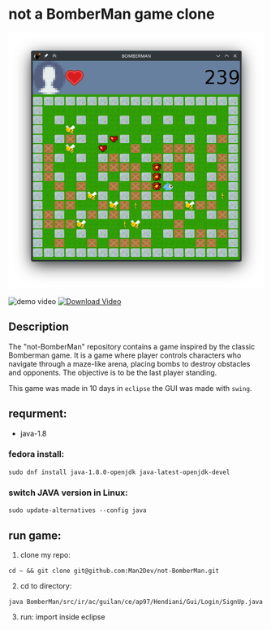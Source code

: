 # not a BomberMan game clone

![img](sample/game.png)

![demo video](sample/output.gif)
[![Download Video](https://img.shields.io/badge/Download-Video-orange)](https://github.com/Man2Dev/not-BomberMan/raw/master/sample/sample.mp4)

## Description
The "not-BomberMan" repository contains a game inspired by the classic Bomberman game. It is a game where player controls characters who navigate through a maze-like arena, placing bombs to destroy obstacles and opponents. The objective is to be the last player standing.

This game was made in 10 days in `eclipse` the GUI was made with `swing`.

## requrment:
* java-1.8

### fedora install:
````
sudo dnf install java-1.8.0-openjdk java-latest-openjdk-devel
````

### switch JAVA version in Linux:
```
sudo update-alternatives --config java
```

## run game:
1. clone my repo:
````
cd ~ && git clone git@github.com:Man2Dev/not-BomberMan.git
````
2. cd to directory:
````
java BomberMan/src/ir/ac/guilan/ce/ap97/Hendiani/Gui/Login/SignUp.java
````
3. run:
import inside eclipse
